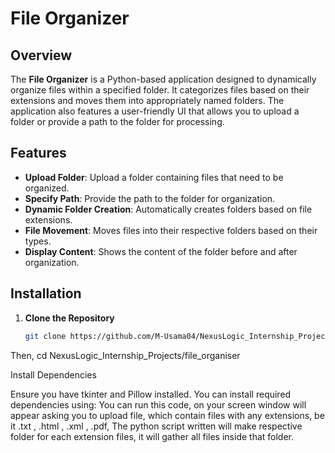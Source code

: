 # File Organizer

## Overview

The **File Organizer** is a Python-based application designed to dynamically organize files within a specified folder. It categorizes files based on their extensions and moves them into appropriately named folders. The application also features a user-friendly UI that allows you to upload a folder or provide a path to the folder for processing.

## Features

- **Upload Folder**: Upload a folder containing files that need to be organized.
- **Specify Path**: Provide the path to the folder for organization.
- **Dynamic Folder Creation**: Automatically creates folders based on file extensions.
- **File Movement**: Moves files into their respective folders based on their types.
- **Display Content**: Shows the content of the folder before and after organization.

## Installation

1. **Clone the Repository**

   ```bash
   git clone https://github.com/M-Usama04/NexusLogic_Internship_Projects.git
Then,
cd NexusLogic_Internship_Projects/file_organiser

Install Dependencies

Ensure you have tkinter and Pillow installed. You can install required dependencies using:
You can run this code, on your screen window will appear asking you to upload file, which contain files with any extensions, be it .txt , .html , .xml , .pdf,
The python script written will make respective folder for each extension files, it will gather all files inside that folder.
 
